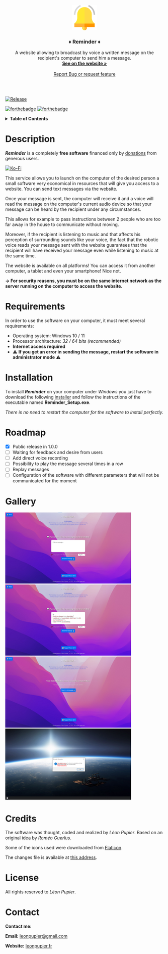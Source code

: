 <!-- PROJECT LOGO -->
<br />
<div align="center">
  <a href="https://github.com/LeonPupier/Reminder">
    <img src="Description/icon.png" alt="Logo" width="80" height="80">
  </a>

  <h3 align="center">♦ Reminder ♦</h3>

  <p align="center">
    A website allowing to broadcast by voice a written message on the recipient's computer to send him a message.
    <br />
    <a href="https://www.leonpupier.fr/projects/reminder"><strong>See on the website »</strong></a>
    <br />
    <br />
    <a href="https://github.com/LeonPupier/Reminder/issues">Report Bug or request feature</a>
  </p>
  <br />
  <br />
</div>

<!-- PROJECT SHIELDS -->
[![Release](https://img.shields.io/github/v/release/LeonPupier/Reminder.svg)](https://github.com/LeonPupier/Reminder/releases)
<!-- [![Downloads](https://img.shields.io/github/downloads/LeonPupier/Reminder/total.svg)](https://github.com/LeonPupier/Reminder/releases) -->

[![forthebadge](http://forthebadge.com/images/badges/built-with-love.svg)](https://github.com/LeonPupier/Reminder/)
[![forthebadge](https://forthebadge.com/images/badges/made-with-python.svg)](https://github.com/LeonPupier/Reminder/)

<!-- TABLE OF CONTENTS -->
<details>
  <summary><b>Table of Contents</b></summary>
  <ol>
    <li><a href="#description">📰 Description</a></li>
    <li><a href="#requirements">⚙️ Requirements</a></li>
    <li><a href="#installation">📥 Installation</a></li>
    <li><a href="#roadmap">🗺️ Roadmap</a></li>
    <li><a href="#gallery">🖼️ Gallery</a></li>
    <li><a href="#credits">📷 Credits</a></li>
    <li><a href="#license">📝 License</a></li>
    <li><a href="#contact">📧 Contact</a></li>
  </ol>
</details>

<!-- CONTENTS -->
# Description
***Reminder*** is a completely **free software** financed only by [donations](https://ko-fi.com/leonpupier) from generous users.

[![Ko-Fi](https://img.shields.io/badge/Ko--fi-F16061?style=for-the-badge&logo=ko-fi&logoColor=white)](https://ko-fi.com/leonpupier)

This service allows you to launch on the computer of the desired person a small software very economical in resources that will give you access to a website.
You can send text messages via the website.

Once your message is sent, the computer will receive it and a voice will read the message on the computer's current audio device so that your message can be heard by the recipient under any circumstances.

This allows for example to pass instructions between 2 people who are too far away in the house to communicate without moving.

Moreover, if the recipient is listening to music and that affects his perception of surrounding sounds like your voice, the fact that the robotic voice reads your message sent with the website guarantees that the recipient will have received your message even while listening to music at the same time.

The website is available on all platforms! You can access it from another computer, a tablet and even your smartphone! Nice not.

**-> For security reasons, you must be on the same internet network as the server running on the computer to access the website.**

# Requirements
In order to use the software on your computer, it must meet several requirements:
- Operating system: Windows 10 / 11
- Processor architecture: *32 / 64 bits (recommended)*
- **Internet access required**
- ⚠️ **If you get an error in sending the message, restart the software in administrator mode** ⚠️

# Installation
To install ***Reminder*** on your computer under *Windows* you just have to download the following [installer](https://github.com/LeonPupier/Reminder/releases/latest) 
and follow the instructions of the executable named **Reminder_Setup.exe**.

*There is no need to restart the computer for the software to install perfectly.*

# Roadmap
- [x] Public release in 1.0.0
- [ ] Waiting for feedback and desire from users
- [ ] Add direct voice recording
- [ ] Possibility to play the message several times in a row
- [ ] Replay messages
- [ ] Configuration of the software with different parameters that will not be communicated for the moment

# Gallery
<div>
  <img src="Description/1.png" alt="Website interface" width="400">
  <img src="Description/2.png" alt="Example of a message" width="400">
  <img src="Description/3.png" alt="The message was well transmitted" width="400">
  <img src="Description/4.png" alt="Server window" width="400">
</div>

# Credits
The software was thought, coded and realized by *Léon Pupier*.
Based on an original idea by *Roméo Guerlus*.

Some of the icons used were downloaded from [Flaticon](https://www.flaticon.com/).

The changes file is available at [this address](https://github.com/LeonPupier/Reminder/blob/main/changelog.txt).

# License
All rights reserved to *Léon Pupier*.

# Contact
**Contact me:**

**Email:** [leonpupier@gmail.com](mailto:leonpupier@gmail.com)

**Website:** [leonpupier.fr](https://leonpupier.fr)
